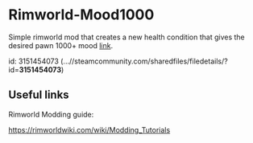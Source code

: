 # Rimworld-Mood1000

Simple rimworld mod that creates a new health condition that gives the desired pawn 1000+ mood [link](https://steamcommunity.com/sharedfiles/filedetails/?id=3151454073).

id: 3151454073 (...//steamcommunity.com/sharedfiles/filedetails/?id=**3151454073**)

## Useful links

Rimworld Modding guide:

https://rimworldwiki.com/wiki/Modding_Tutorials
